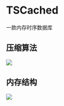 # TSCached
一款内存时序数据库

## 压缩算法
![](https://lucas-blog.oss-cn-beijing.aliyuncs.com/blog-image/20210822111917.png)

## 内存结构
![](https://lucas-blog.oss-cn-beijing.aliyuncs.com/blog-image/20210822112012.png)